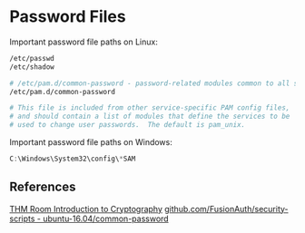 # Password Files

Important password file paths on Linux:
```bash
/etc/passwd
/etc/shadow

# /etc/pam.d/common-password - password-related modules common to all services
/etc/pam.d/common-password

# This file is included from other service-specific PAM config files,
# and should contain a list of modules that define the services to be
# used to change user passwords.  The default is pam_unix.
```

Important password file paths on Windows:
```powershell
C:\Windows\System32\config\*SAM
```

## References

[THM Room Introduction to Cryptography](https://tryhackme.com/room/cryptographyintr)
[github.com/FusionAuth/security-scripts - ubuntu-16.04/common-password](https://github.com/FusionAuth/security-scripts/blob/main/template/ubuntu-16.04/common-password)